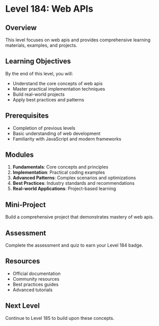 # Level 184: Web APIs

## Overview
This level focuses on web apis and provides comprehensive learning materials, examples, and projects.

## Learning Objectives
By the end of this level, you will:
- Understand the core concepts of web apis
- Master practical implementation techniques
- Build real-world projects
- Apply best practices and patterns

## Prerequisites
- Completion of previous levels
- Basic understanding of web development
- Familiarity with JavaScript and modern frameworks

## Modules
1. **Fundamentals**: Core concepts and principles
2. **Implementation**: Practical coding examples
3. **Advanced Patterns**: Complex scenarios and optimizations
4. **Best Practices**: Industry standards and recommendations
5. **Real-world Applications**: Project-based learning

## Mini-Project
Build a comprehensive project that demonstrates mastery of web apis.

## Assessment
Complete the assessment and quiz to earn your Level 184 badge.

## Resources
- Official documentation
- Community resources
- Best practices guides
- Advanced tutorials

## Next Level
Continue to Level 185 to build upon these concepts.
